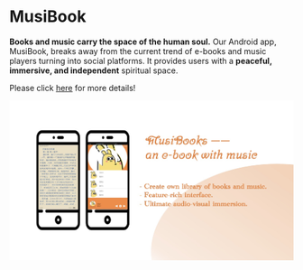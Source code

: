 # MusiBook

**Books and music carry the space of the human soul.** Our Android app, MusiBook, breaks away from the current trend of e-books and music players turning into social platforms. It provides users with a **peaceful, immersive, and independent** spiritual space.

Please click [here](https://www.notion.so/MusiBooks-an-e-book-with-music-3f8611750f7c4ed6828882c9b62eea3f) for more details!

![](./Info.png)
